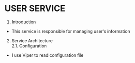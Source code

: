 # USER SERVICE

1. Introduction
- This service is responsible for managing user's information

2. Service Architecture <br/>
2.1. Configuration
- I use Viper to read configuration file

